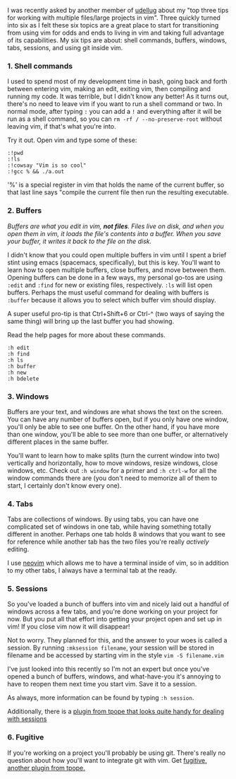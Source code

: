 I was recently asked by another member of [udellug](https://www.lug.udel.edu/)
about my "top three tips for working with multiple files/large projects in vim".
Three quickly turned into six as I felt these six topics are a great place to
start for transitioning from using vim for odds and ends to living in vim and
taking full advantage of its capabilities. My six tips are about: shell
commands, buffers, windows, tabs, sessions, and using git inside vim.

### 1. Shell commands

I used to spend most of my development time in bash, going back and forth
between entering vim, making an edit, exiting vim, then compiling and running
my code. It was terrible, but I didn't know any better! As it turns out,
there's no need to leave vim if you want to run a shell command or two. In
normal mode, after typing `:` you can add a `!` and everything after it will
be run as a shell command, so you can `rm -rf / --no-preserve-root` without
leaving vim, if that's what you're into.

Try it out. Open vim and type some of these:

```
:!pwd
:!ls
:!cowsay "Vim is so cool"
:!gcc % && ./a.out
```

'%' is a special register in vim that holds the name of the current buffer, so
that last line says "compile the current file then run the resulting executable.

### 2. Buffers

_Buffers are what you edit in vim, **not files**. Files live on disk, and when
you open them in vim, it loads the file's contents into a buffer. When you save
your buffer, it writes it back to the file on the disk._

I didn't know that you could open multiple buffers in vim until I spent a brief
stint using emacs (spacemacs, specifically), but this is key. You'll want to
learn how to open multiple buffers, close buffers, and move between them.
Opening buffers can be done in a few ways, my personal go-tos are using `:edit`
and `:find` for new or existing files, respectively. `:ls` will list open
buffers. Perhaps the must useful command for dealing with buffers is `:buffer`
because it allows you to select which buffer vim should display.

A super useful pro-tip is that Ctrl+Shift+6 or Ctrl-^ (two ways of saying the
same thing) will bring up the last buffer you had showing.

Read the help pages for more about these commands.

```
:h edit
:h find
:h ls
:h buffer
:h new
:h bdelete
```

### 3. Windows

Buffers are your text, and windows are what shows the text on the screen. You
can have any number of buffers open, but if you only have one window, you'll
only be able to see one buffer. On the other hand, if you have more than one
window, you'll be able to see more than one buffer, or alternatively different
places in the same buffer.

You'll want to learn how to make splits (turn the current window into two)
vertically and horizontally, how to move windows, resize windows, close windows,
etc. Check out `:h window` for a primer and `:h ctrl-w` for all the window
commands there are (you don't need to memorize all of them to start, I
certainly don't know every one).

### 4. Tabs

Tabs are collections of windows. By using tabs, you can have one complicated
set of windows in one tab, while having something totally different
in another. Perhaps one tab holds 8 windows that you want to see for reference
while another tab has the two files you're really _actively_ editing.

I use [neovim](https://neovim.io/) which allows me to have a terminal inside of
vim, so in addition to my other tabs, I always have a terminal tab at the ready.

### 5. Sessions

So you've loaded a bunch of buffers into vim and nicely laid out a handful of
windows across a few tabs, and you're done working on your project for now. But
you put all that effort into getting your project open and set up in vim! If you
close vim now it will disappear!

Not to worry. They planned for this, and the answer to your woes is called a
session. By running `:mksession filename`, your session will be stored in
filename and be accessed by starting vim in the style `vim -S filename.vim`

I've just looked into this recently so I'm not an expert but once you've opened
a bunch of buffers, windows, and what-have-you it's annoying to have to reopen
them next time you start vim. Save it to a session.

As always, more information can be found by typing `:h session`.

Additionally, there is a [plugin from tpope that looks quite handy for dealing
with sessions](https://github.com/tpope/vim-obsession)

### 6. Fugitive

If you're working on a project you'll probably be using git. There's really no
question about how you'll want to integrate git with vim. Get [fugitive, another
plugin from tpope.](https://github.com/tpope/vim-fugitive)

